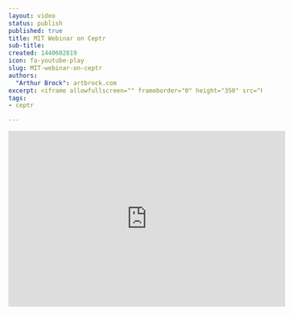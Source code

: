 ```yaml
---
layout: video
status: publish
published: true
title: MIT Webinar on Ceptr
sub-title:
created: 1440602819
icon: fa-youtube-play
slug: MIT-webinar-on-ceptr
authors:
  "Arthur Brock": artbrock.com
excerpt: <iframe allowfullscreen="" frameborder="0" height="350" src="https://www.youtube.com/embed/3Db-8lD1lNA" width="550"></iframe>
tags:
- ceptr

---
```

<p><iframe allowfullscreen="" frameborder="0" height="350" src="https://www.youtube.com/embed/3Db-8lD1lNA" width="550"></iframe></p>
